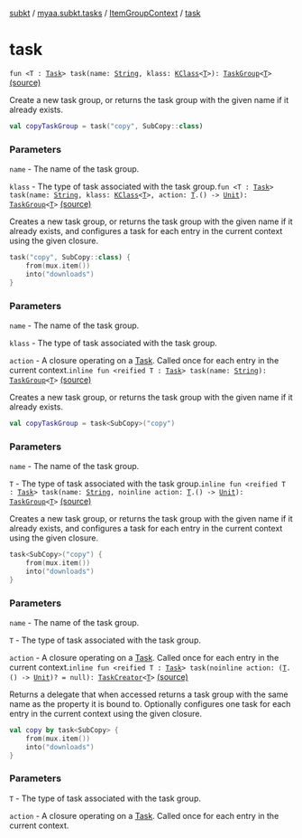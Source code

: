 [subkt](../../index.md) / [myaa.subkt.tasks](../index.md) / [ItemGroupContext](index.md) / [task](./task.md)

# task

`fun <T : `[`Task`](https://docs.gradle.org/current/javadoc/org/gradle/api/Task.html)`> task(name: `[`String`](https://kotlinlang.org/api/latest/jvm/stdlib/kotlin/-string/index.html)`, klass: `[`KClass`](https://kotlinlang.org/api/latest/jvm/stdlib/kotlin.reflect/-k-class/index.html)`<`[`T`](task.md#T)`>): `[`TaskGroup`](../-task-group/index.md)`<`[`T`](task.md#T)`>` [(source)](https://github.com/Myaamori/SubKt/blob/0.1.9/src/main/kotlin/myaa/subkt/tasks/tasks.kt#L114)

Create a new task group, or returns the task group with the given name if it already exists.

``` kotlin
val copyTaskGroup = task("copy", SubCopy::class)
```

### Parameters

`name` - The name of the task group.

`klass` - The type of task associated with the task group.`fun <T : `[`Task`](https://docs.gradle.org/current/javadoc/org/gradle/api/Task.html)`> task(name: `[`String`](https://kotlinlang.org/api/latest/jvm/stdlib/kotlin/-string/index.html)`, klass: `[`KClass`](https://kotlinlang.org/api/latest/jvm/stdlib/kotlin.reflect/-k-class/index.html)`<`[`T`](task.md#T)`>, action: `[`T`](task.md#T)`.() -> `[`Unit`](https://kotlinlang.org/api/latest/jvm/stdlib/kotlin/-unit/index.html)`): `[`TaskGroup`](../-task-group/index.md)`<`[`T`](task.md#T)`>` [(source)](https://github.com/Myaamori/SubKt/blob/0.1.9/src/main/kotlin/myaa/subkt/tasks/tasks.kt#L127)

Creates a new task group, or returns the task group with the given name if it already exists,
and configures a task for each entry in the current context using the given closure.

``` kotlin
task("copy", SubCopy::class) {
    from(mux.item())
    into("downloads")
}
```

### Parameters

`name` - The name of the task group.

`klass` - The type of task associated with the task group.

`action` - A closure operating on a [Task](https://docs.gradle.org/current/javadoc/org/gradle/api/Task.html). Called once for
each entry in the current context.`inline fun <reified T : `[`Task`](https://docs.gradle.org/current/javadoc/org/gradle/api/Task.html)`> task(name: `[`String`](https://kotlinlang.org/api/latest/jvm/stdlib/kotlin/-string/index.html)`): `[`TaskGroup`](../-task-group/index.md)`<`[`T`](task.md#T)`>` [(source)](https://github.com/Myaamori/SubKt/blob/0.1.9/src/main/kotlin/myaa/subkt/tasks/tasks.kt#L137)

Creates a new task group, or returns the task group with the given name if it already exists.

``` kotlin
val copyTaskGroup = task<SubCopy>("copy")
```

### Parameters

`name` - The name of the task group.

`T` - The type of task associated with the task group.`inline fun <reified T : `[`Task`](https://docs.gradle.org/current/javadoc/org/gradle/api/Task.html)`> task(name: `[`String`](https://kotlinlang.org/api/latest/jvm/stdlib/kotlin/-string/index.html)`, noinline action: `[`T`](task.md#T)`.() -> `[`Unit`](https://kotlinlang.org/api/latest/jvm/stdlib/kotlin/-unit/index.html)`): `[`TaskGroup`](../-task-group/index.md)`<`[`T`](task.md#T)`>` [(source)](https://github.com/Myaamori/SubKt/blob/0.1.9/src/main/kotlin/myaa/subkt/tasks/tasks.kt#L149)

Creates a new task group, or returns the task group with the given name if it already exists,
and configures a task for each entry in the current context using the given closure.

``` kotlin
task<SubCopy>("copy") {
    from(mux.item())
    into("downloads")
}
```

### Parameters

`name` - The name of the task group.

`T` - The type of task associated with the task group.

`action` - A closure operating on a [Task](https://docs.gradle.org/current/javadoc/org/gradle/api/Task.html). Called once for
each entry in the current context.`inline fun <reified T : `[`Task`](https://docs.gradle.org/current/javadoc/org/gradle/api/Task.html)`> task(noinline action: (`[`T`](task.md#T)`.() -> `[`Unit`](https://kotlinlang.org/api/latest/jvm/stdlib/kotlin/-unit/index.html)`)? = null): `[`TaskCreator`](../-task-creator/index.md)`<`[`T`](task.md#T)`>` [(source)](https://github.com/Myaamori/SubKt/blob/0.1.9/src/main/kotlin/myaa/subkt/tasks/tasks.kt#L162)

Returns a delegate that when accessed returns a task group with the same name
as the property it is bound to. Optionally configures one task for each entry
in the current context using the given closure.

``` kotlin
val copy by task<SubCopy> {
    from(mux.item())
    into("downloads")
}
```

### Parameters

`T` - The type of task associated with the task group.

`action` - A closure operating on a [Task](https://docs.gradle.org/current/javadoc/org/gradle/api/Task.html). Called once for
each entry in the current context.